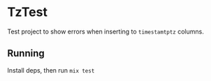 # TzTest

Test project to show errors when inserting to `timestamtptz` columns.

## Running

Install deps, then run `mix test`
